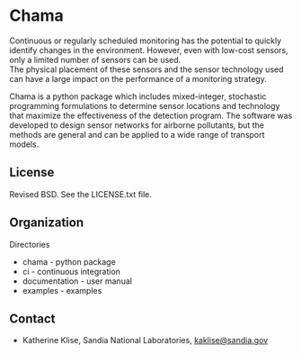 Chama
=======================================

Continuous or regularly scheduled monitoring has the potential to quickly 
identify changes in the environment.  However, even with low-cost sensors, only 
a limited number of sensors can be used.  
The physical placement of these sensors and the sensor technology used can have 
a large impact on the performance of a monitoring strategy.  

Chama is a python package which includes mixed-integer, stochastic 
programming formulations to determine sensor locations and technology that maximize 
the effectiveness of the detection program. 
The software was developed to design sensor networks for airborne pollutants, 
but the methods are general and 
can be applied to a wide range of transport models.

License
------------

Revised BSD.  See the LICENSE.txt file.

Organization
------------

Directories
  * chama - python package
  * ci - continuous integration
  * documentation - user manual
  * examples - examples

Contact
-------
   * Katherine Klise, Sandia National Laboratories, kaklise@sandia.gov